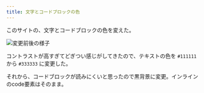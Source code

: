 ```yaml
---
title: 文字とコードブロックの色
---
```


このサイトの、文字とコードブロックの色を変えた。

![](/images/2020-09-16-color-change.png "変更前後の様子")

コントラストが高すぎてどぎつい感じがしてきたので、テキストの色を `#111111` から `#333333` に変更した。

それから、コードブロックが読みにくいと思ったので黒背景に変更。インラインのcode要素はそのまま。
